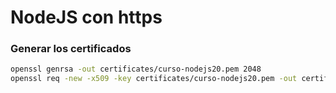 # NodeJS con https

### Generar los certificados
```sh
openssl genrsa -out certificates/curso-nodejs20.pem 2048
openssl req -new -x509 -key certificates/curso-nodejs20.pem -out certificates/curso-nodejs20-public.pem -days 365

```